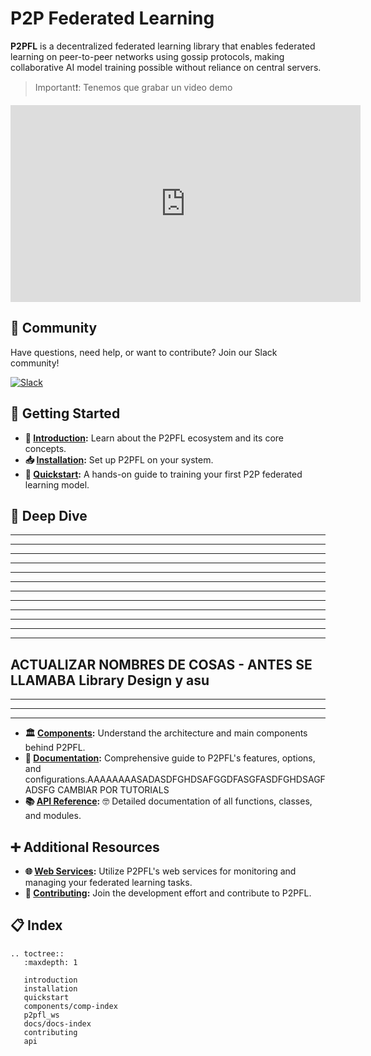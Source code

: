 # P2P Federated Learning

**P2PFL** is a decentralized federated learning library that enables federated learning on peer-to-peer networks using gossip protocols, making collaborative AI model training possible without reliance on central servers.

> Important❗️: Tenemos que grabar un video demo

<iframe width="560" height="315" src="https://www.youtube.com/embed/m_hR0WdEGZ0?si=JzbYjn_AsIBJn7js" title="YouTube video player" frameborder="0" allow="accelerometer; autoplay; clipboard-write; encrypted-media; gyroscope; picture-in-picture; web-share" referrerpolicy="strict-origin-when-cross-origin" allowfullscreen style="display: block; margin: 0 auto;"></iframe>

## 🤗 Community

Have questions, need help, or want to contribute? Join our Slack community!

[![Slack](https://img.shields.io/badge/Chat-Slack-4B0082)](https://join.slack.com/t/p2pfl/shared_invite/zt-2lbqvfeqt-FkutD1LCZ86yK5tP3Duztw)

## 🏁 Getting Started

- **📘 [Introduction](introduction.md):** Learn about the P2PFL ecosystem and its core concepts.
- **📥 [Installation](installation.md):** Set up P2PFL on your system.
- **🚀 [Quickstart](quickstart.md):** A hands-on guide to training your first P2P federated learning model.

## 🤿 Deep Dive

---
---
---
---
---
---
---
---
---
---
---
---
ACTUALIZAR NOMBRES DE COSAS - ANTES SE LLAMABA Library Design y asu
---
---
---
---

- **🏛️ [Components](components/comp-index.md):** Understand the architecture and main components behind P2PFL.
- **📝 [Documentation](components/docs-index.md):** Comprehensive guide to P2PFL's features, options, and configurations.AAAAAAAASADASDFGHDSAFGGDFASGFASDFGHDSAGFADSFG CAMBIAR POR TUTORIALS
- **📚 [API Reference](api):** 🤓 Detailed documentation of all functions, classes, and modules.

## ➕ Additional Resources

- **🌐 [Web Services](p2pfl_ws.md):** Utilize P2PFL's web services for monitoring and managing your federated learning tasks.
- **👫 [Contributing](contributing.md):** Join the development effort and contribute to P2PFL.

## 📋 Index

```{eval-rst}
.. toctree::
   :maxdepth: 1

   introduction
   installation
   quickstart
   components/comp-index
   p2pfl_ws
   docs/docs-index
   contributing
   api
```
